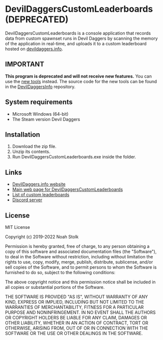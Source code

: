 # DevilDaggersCustomLeaderboards (DEPRECATED)

DevilDaggersCustomLeaderboards is a console application that records data from custom spawnset runs in Devil Daggers by scanning the memory of the application in real-time, and uploads it to a custom leaderboard hosted on [devildaggers.info](https://devildaggers.info).

## IMPORTANT

**This program is deprecated and will not receive new features.** You can use the [new tools](https://devildaggers.info/tools) instead. The source code for the new tools can be found in the [DevilDaggersInfo](https://github.com/NoahStolk/DevilDaggersInfo) repository.

## System requirements

- Microsoft Windows (64-bit)
- The Steam version Devil Daggers

## Installation

1. Download the zip file.
2. Unzip its contents.
3. Run DevilDaggersCustomLeaderboards.exe inside the folder.

## Links

- [DevilDaggers.info website](https://devildaggers.info)
- [Main web page for DevilDaggersCustomLeaderboards](https://devildaggers.info/tools/custom-leaderboards)
- [List of custom leaderboards](https://devildaggers.info/custom/leaderboards)
- [Discord server](https://discord.gg/NF32j8S)

## License

MIT License

Copyright (c) 2019-2022 Noah Stolk

Permission is hereby granted, free of charge, to any person obtaining a copy
of this software and associated documentation files (the "Software"), to deal
in the Software without restriction, including without limitation the rights
to use, copy, modify, merge, publish, distribute, sublicense, and/or sell
copies of the Software, and to permit persons to whom the Software is
furnished to do so, subject to the following conditions:

The above copyright notice and this permission notice shall be included in all
copies or substantial portions of the Software.

THE SOFTWARE IS PROVIDED "AS IS", WITHOUT WARRANTY OF ANY KIND, EXPRESS OR
IMPLIED, INCLUDING BUT NOT LIMITED TO THE WARRANTIES OF MERCHANTABILITY,
FITNESS FOR A PARTICULAR PURPOSE AND NONINFRINGEMENT. IN NO EVENT SHALL THE
AUTHORS OR COPYRIGHT HOLDERS BE LIABLE FOR ANY CLAIM, DAMAGES OR OTHER
LIABILITY, WHETHER IN AN ACTION OF CONTRACT, TORT OR OTHERWISE, ARISING FROM,
OUT OF OR IN CONNECTION WITH THE SOFTWARE OR THE USE OR OTHER DEALINGS IN THE
SOFTWARE.
